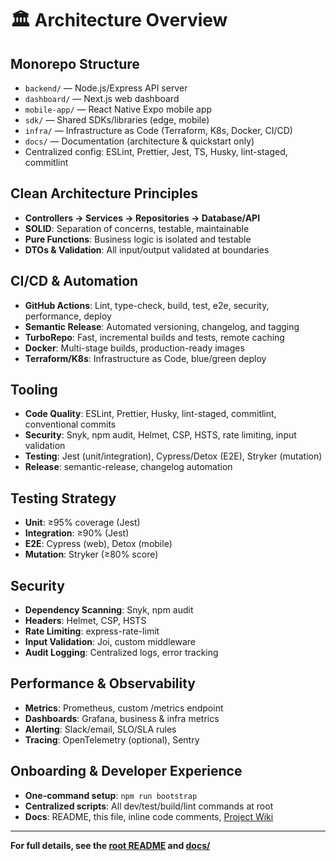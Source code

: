 # 🏛️ Architecture Overview

## Monorepo Structure

- `backend/` — Node.js/Express API server
- `dashboard/` — Next.js web dashboard
- `mobile-app/` — React Native Expo mobile app
- `sdk/` — Shared SDKs/libraries (edge, mobile)
- `infra/` — Infrastructure as Code (Terraform, K8s, Docker, CI/CD)
- `docs/` — Documentation (architecture & quickstart only)
- Centralized config: ESLint, Prettier, Jest, TS, Husky, lint-staged, commitlint

## Clean Architecture Principles

- **Controllers → Services → Repositories → Database/API**
- **SOLID**: Separation of concerns, testable, maintainable
- **Pure Functions**: Business logic is isolated and testable
- **DTOs & Validation**: All input/output validated at boundaries

## CI/CD & Automation

- **GitHub Actions**: Lint, type-check, build, test, e2e, security, performance, deploy
- **Semantic Release**: Automated versioning, changelog, and tagging
- **TurboRepo**: Fast, incremental builds and tests, remote caching
- **Docker**: Multi-stage builds, production-ready images
- **Terraform/K8s**: Infrastructure as Code, blue/green deploy

## Tooling

- **Code Quality**: ESLint, Prettier, Husky, lint-staged, commitlint, conventional commits
- **Security**: Snyk, npm audit, Helmet, CSP, HSTS, rate limiting, input validation
- **Testing**: Jest (unit/integration), Cypress/Detox (E2E), Stryker (mutation)
- **Release**: semantic-release, changelog automation

## Testing Strategy

- **Unit**: ≥95% coverage (Jest)
- **Integration**: ≥90% (Jest)
- **E2E**: Cypress (web), Detox (mobile)
- **Mutation**: Stryker (≥80% score)

## Security

- **Dependency Scanning**: Snyk, npm audit
- **Headers**: Helmet, CSP, HSTS
- **Rate Limiting**: express-rate-limit
- **Input Validation**: Joi, custom middleware
- **Audit Logging**: Centralized logs, error tracking

## Performance & Observability

- **Metrics**: Prometheus, custom /metrics endpoint
- **Dashboards**: Grafana, business & infra metrics
- **Alerting**: Slack/email, SLO/SLA rules
- **Tracing**: OpenTelemetry (optional), Sentry

## Onboarding & Developer Experience

- **One-command setup**: `npm run bootstrap`
- **Centralized scripts**: All dev/test/build/lint commands at root
- **Docs**: README, this file, inline code comments, [Project Wiki](https://github.com/ice-truck-tracking/ice-truck-tracking/wiki)

---

**For full details, see the [root README](../README.md) and [docs/](./)**
